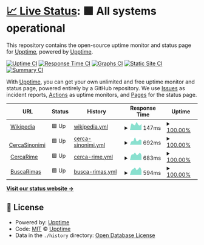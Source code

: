 # [📈 Live Status](https://upptime.github.io/upptime): <!--live status--> **🟩 All systems operational**

This repository contains the open-source uptime monitor and status page for [Upptime](https://upptime.js.org), powered by [Upptime](https://github.com/upptime/upptime).

[![Uptime CI](https://github.com/metalgigio/upptime/workflows/Uptime%20CI/badge.svg)](https://github.com/metalgigio/upptime/actions?query=workflow%3A%22Uptime+CI%22)
[![Response Time CI](https://github.com/metalgigio/upptime/workflows/Response%20Time%20CI/badge.svg)](https://github.com/metalgigio/upptime/actions?query=workflow%3A%22Response+Time+CI%22)
[![Graphs CI](https://github.com/metalgigio/upptime/workflows/Graphs%20CI/badge.svg)](https://github.com/metalgigio/upptime/actions?query=workflow%3A%22Graphs+CI%22)
[![Static Site CI](https://github.com/metalgigio/upptime/workflows/Static%20Site%20CI/badge.svg)](https://github.com/metalgigio/upptime/actions?query=workflow%3A%22Static+Site+CI%22)
[![Summary CI](https://github.com/metalgigio/upptime/workflows/Summary%20CI/badge.svg)](https://github.com/metalgigio/upptime/actions?query=workflow%3A%22Summary+CI%22)

With [Upptime](https://upptime.js.org), you can get your own unlimited and free uptime monitor and status page, powered entirely by a GitHub repository. We use [Issues](https://github.com/upptime/upptime/issues) as incident reports, [Actions](https://github.com/metalgigio/upptime/actions) as uptime monitors, and [Pages](https://upptime.github.io/upptime) for the status page.

<!--start: status pages-->
<!-- This summary is generated by Upptime (https://github.com/upptime/upptime) -->
<!-- Do not edit this manually, your changes will be overwritten -->
<!-- prettier-ignore -->
| URL | Status | History | Response Time | Uptime |
| --- | ------ | ------- | ------------- | ------ |
| <img alt="" src="https://favicons.githubusercontent.com/en.wikipedia.org" height="13"> [Wikipedia](https://en.wikipedia.org) | 🟩 Up | [wikipedia.yml](https://github.com/metalgigio/upptime/commits/HEAD/history/wikipedia.yml) | <details><summary><img alt="Response time graph" src="./graphs/wikipedia/response-time-week.png" height="20"> 147ms</summary><br><a href="https://metalgigio.github.io/upptime/history/wikipedia"><img alt="Response time 195" src="https://img.shields.io/endpoint?url=https%3A%2F%2Fraw.githubusercontent.com%2Fmetalgigio%2Fupptime%2FHEAD%2Fapi%2Fwikipedia%2Fresponse-time.json"></a><br><a href="https://metalgigio.github.io/upptime/history/wikipedia"><img alt="24-hour response time 153" src="https://img.shields.io/endpoint?url=https%3A%2F%2Fraw.githubusercontent.com%2Fmetalgigio%2Fupptime%2FHEAD%2Fapi%2Fwikipedia%2Fresponse-time-day.json"></a><br><a href="https://metalgigio.github.io/upptime/history/wikipedia"><img alt="7-day response time 147" src="https://img.shields.io/endpoint?url=https%3A%2F%2Fraw.githubusercontent.com%2Fmetalgigio%2Fupptime%2FHEAD%2Fapi%2Fwikipedia%2Fresponse-time-week.json"></a><br><a href="https://metalgigio.github.io/upptime/history/wikipedia"><img alt="30-day response time 233" src="https://img.shields.io/endpoint?url=https%3A%2F%2Fraw.githubusercontent.com%2Fmetalgigio%2Fupptime%2FHEAD%2Fapi%2Fwikipedia%2Fresponse-time-month.json"></a><br><a href="https://metalgigio.github.io/upptime/history/wikipedia"><img alt="1-year response time 195" src="https://img.shields.io/endpoint?url=https%3A%2F%2Fraw.githubusercontent.com%2Fmetalgigio%2Fupptime%2FHEAD%2Fapi%2Fwikipedia%2Fresponse-time-year.json"></a></details> | <details><summary><a href="https://metalgigio.github.io/upptime/history/wikipedia">100.00%</a></summary><a href="https://metalgigio.github.io/upptime/history/wikipedia"><img alt="All-time uptime 100.00%" src="https://img.shields.io/endpoint?url=https%3A%2F%2Fraw.githubusercontent.com%2Fmetalgigio%2Fupptime%2FHEAD%2Fapi%2Fwikipedia%2Fuptime.json"></a><br><a href="https://metalgigio.github.io/upptime/history/wikipedia"><img alt="24-hour uptime 100.00%" src="https://img.shields.io/endpoint?url=https%3A%2F%2Fraw.githubusercontent.com%2Fmetalgigio%2Fupptime%2FHEAD%2Fapi%2Fwikipedia%2Fuptime-day.json"></a><br><a href="https://metalgigio.github.io/upptime/history/wikipedia"><img alt="7-day uptime 100.00%" src="https://img.shields.io/endpoint?url=https%3A%2F%2Fraw.githubusercontent.com%2Fmetalgigio%2Fupptime%2FHEAD%2Fapi%2Fwikipedia%2Fuptime-week.json"></a><br><a href="https://metalgigio.github.io/upptime/history/wikipedia"><img alt="30-day uptime 100.00%" src="https://img.shields.io/endpoint?url=https%3A%2F%2Fraw.githubusercontent.com%2Fmetalgigio%2Fupptime%2FHEAD%2Fapi%2Fwikipedia%2Fuptime-month.json"></a><br><a href="https://metalgigio.github.io/upptime/history/wikipedia"><img alt="1-year uptime 100.00%" src="https://img.shields.io/endpoint?url=https%3A%2F%2Fraw.githubusercontent.com%2Fmetalgigio%2Fupptime%2FHEAD%2Fapi%2Fwikipedia%2Fuptime-year.json"></a></details>
| <img alt="" src="https://favicons.githubusercontent.com/www.cercasinonimi.it" height="13"> [CercaSinonimi](https://www.cercasinonimi.it) | 🟩 Up | [cerca-sinonimi.yml](https://github.com/metalgigio/upptime/commits/HEAD/history/cerca-sinonimi.yml) | <details><summary><img alt="Response time graph" src="./graphs/cerca-sinonimi/response-time-week.png" height="20"> 692ms</summary><br><a href="https://metalgigio.github.io/upptime/history/cerca-sinonimi"><img alt="Response time 684" src="https://img.shields.io/endpoint?url=https%3A%2F%2Fraw.githubusercontent.com%2Fmetalgigio%2Fupptime%2FHEAD%2Fapi%2Fcerca-sinonimi%2Fresponse-time.json"></a><br><a href="https://metalgigio.github.io/upptime/history/cerca-sinonimi"><img alt="24-hour response time 656" src="https://img.shields.io/endpoint?url=https%3A%2F%2Fraw.githubusercontent.com%2Fmetalgigio%2Fupptime%2FHEAD%2Fapi%2Fcerca-sinonimi%2Fresponse-time-day.json"></a><br><a href="https://metalgigio.github.io/upptime/history/cerca-sinonimi"><img alt="7-day response time 692" src="https://img.shields.io/endpoint?url=https%3A%2F%2Fraw.githubusercontent.com%2Fmetalgigio%2Fupptime%2FHEAD%2Fapi%2Fcerca-sinonimi%2Fresponse-time-week.json"></a><br><a href="https://metalgigio.github.io/upptime/history/cerca-sinonimi"><img alt="30-day response time 711" src="https://img.shields.io/endpoint?url=https%3A%2F%2Fraw.githubusercontent.com%2Fmetalgigio%2Fupptime%2FHEAD%2Fapi%2Fcerca-sinonimi%2Fresponse-time-month.json"></a><br><a href="https://metalgigio.github.io/upptime/history/cerca-sinonimi"><img alt="1-year response time 684" src="https://img.shields.io/endpoint?url=https%3A%2F%2Fraw.githubusercontent.com%2Fmetalgigio%2Fupptime%2FHEAD%2Fapi%2Fcerca-sinonimi%2Fresponse-time-year.json"></a></details> | <details><summary><a href="https://metalgigio.github.io/upptime/history/cerca-sinonimi">100.00%</a></summary><a href="https://metalgigio.github.io/upptime/history/cerca-sinonimi"><img alt="All-time uptime 99.97%" src="https://img.shields.io/endpoint?url=https%3A%2F%2Fraw.githubusercontent.com%2Fmetalgigio%2Fupptime%2FHEAD%2Fapi%2Fcerca-sinonimi%2Fuptime.json"></a><br><a href="https://metalgigio.github.io/upptime/history/cerca-sinonimi"><img alt="24-hour uptime 100.00%" src="https://img.shields.io/endpoint?url=https%3A%2F%2Fraw.githubusercontent.com%2Fmetalgigio%2Fupptime%2FHEAD%2Fapi%2Fcerca-sinonimi%2Fuptime-day.json"></a><br><a href="https://metalgigio.github.io/upptime/history/cerca-sinonimi"><img alt="7-day uptime 100.00%" src="https://img.shields.io/endpoint?url=https%3A%2F%2Fraw.githubusercontent.com%2Fmetalgigio%2Fupptime%2FHEAD%2Fapi%2Fcerca-sinonimi%2Fuptime-week.json"></a><br><a href="https://metalgigio.github.io/upptime/history/cerca-sinonimi"><img alt="30-day uptime 100.00%" src="https://img.shields.io/endpoint?url=https%3A%2F%2Fraw.githubusercontent.com%2Fmetalgigio%2Fupptime%2FHEAD%2Fapi%2Fcerca-sinonimi%2Fuptime-month.json"></a><br><a href="https://metalgigio.github.io/upptime/history/cerca-sinonimi"><img alt="1-year uptime 99.97%" src="https://img.shields.io/endpoint?url=https%3A%2F%2Fraw.githubusercontent.com%2Fmetalgigio%2Fupptime%2FHEAD%2Fapi%2Fcerca-sinonimi%2Fuptime-year.json"></a></details>
| <img alt="" src="https://favicons.githubusercontent.com/www.cercarime.it" height="13"> [CercaRime](https://www.cercarime.it) | 🟩 Up | [cerca-rime.yml](https://github.com/metalgigio/upptime/commits/HEAD/history/cerca-rime.yml) | <details><summary><img alt="Response time graph" src="./graphs/cerca-rime/response-time-week.png" height="20"> 683ms</summary><br><a href="https://metalgigio.github.io/upptime/history/cerca-rime"><img alt="Response time 764" src="https://img.shields.io/endpoint?url=https%3A%2F%2Fraw.githubusercontent.com%2Fmetalgigio%2Fupptime%2FHEAD%2Fapi%2Fcerca-rime%2Fresponse-time.json"></a><br><a href="https://metalgigio.github.io/upptime/history/cerca-rime"><img alt="24-hour response time 569" src="https://img.shields.io/endpoint?url=https%3A%2F%2Fraw.githubusercontent.com%2Fmetalgigio%2Fupptime%2FHEAD%2Fapi%2Fcerca-rime%2Fresponse-time-day.json"></a><br><a href="https://metalgigio.github.io/upptime/history/cerca-rime"><img alt="7-day response time 683" src="https://img.shields.io/endpoint?url=https%3A%2F%2Fraw.githubusercontent.com%2Fmetalgigio%2Fupptime%2FHEAD%2Fapi%2Fcerca-rime%2Fresponse-time-week.json"></a><br><a href="https://metalgigio.github.io/upptime/history/cerca-rime"><img alt="30-day response time 707" src="https://img.shields.io/endpoint?url=https%3A%2F%2Fraw.githubusercontent.com%2Fmetalgigio%2Fupptime%2FHEAD%2Fapi%2Fcerca-rime%2Fresponse-time-month.json"></a><br><a href="https://metalgigio.github.io/upptime/history/cerca-rime"><img alt="1-year response time 764" src="https://img.shields.io/endpoint?url=https%3A%2F%2Fraw.githubusercontent.com%2Fmetalgigio%2Fupptime%2FHEAD%2Fapi%2Fcerca-rime%2Fresponse-time-year.json"></a></details> | <details><summary><a href="https://metalgigio.github.io/upptime/history/cerca-rime">100.00%</a></summary><a href="https://metalgigio.github.io/upptime/history/cerca-rime"><img alt="All-time uptime 99.99%" src="https://img.shields.io/endpoint?url=https%3A%2F%2Fraw.githubusercontent.com%2Fmetalgigio%2Fupptime%2FHEAD%2Fapi%2Fcerca-rime%2Fuptime.json"></a><br><a href="https://metalgigio.github.io/upptime/history/cerca-rime"><img alt="24-hour uptime 100.00%" src="https://img.shields.io/endpoint?url=https%3A%2F%2Fraw.githubusercontent.com%2Fmetalgigio%2Fupptime%2FHEAD%2Fapi%2Fcerca-rime%2Fuptime-day.json"></a><br><a href="https://metalgigio.github.io/upptime/history/cerca-rime"><img alt="7-day uptime 100.00%" src="https://img.shields.io/endpoint?url=https%3A%2F%2Fraw.githubusercontent.com%2Fmetalgigio%2Fupptime%2FHEAD%2Fapi%2Fcerca-rime%2Fuptime-week.json"></a><br><a href="https://metalgigio.github.io/upptime/history/cerca-rime"><img alt="30-day uptime 100.00%" src="https://img.shields.io/endpoint?url=https%3A%2F%2Fraw.githubusercontent.com%2Fmetalgigio%2Fupptime%2FHEAD%2Fapi%2Fcerca-rime%2Fuptime-month.json"></a><br><a href="https://metalgigio.github.io/upptime/history/cerca-rime"><img alt="1-year uptime 99.99%" src="https://img.shields.io/endpoint?url=https%3A%2F%2Fraw.githubusercontent.com%2Fmetalgigio%2Fupptime%2FHEAD%2Fapi%2Fcerca-rime%2Fuptime-year.json"></a></details>
| <img alt="" src="https://favicons.githubusercontent.com/www.buscarimas.com" height="13"> [BuscaRimas](https://www.buscarimas.com) | 🟩 Up | [busca-rimas.yml](https://github.com/metalgigio/upptime/commits/HEAD/history/busca-rimas.yml) | <details><summary><img alt="Response time graph" src="./graphs/busca-rimas/response-time-week.png" height="20"> 594ms</summary><br><a href="https://metalgigio.github.io/upptime/history/busca-rimas"><img alt="Response time 612" src="https://img.shields.io/endpoint?url=https%3A%2F%2Fraw.githubusercontent.com%2Fmetalgigio%2Fupptime%2FHEAD%2Fapi%2Fbusca-rimas%2Fresponse-time.json"></a><br><a href="https://metalgigio.github.io/upptime/history/busca-rimas"><img alt="24-hour response time 458" src="https://img.shields.io/endpoint?url=https%3A%2F%2Fraw.githubusercontent.com%2Fmetalgigio%2Fupptime%2FHEAD%2Fapi%2Fbusca-rimas%2Fresponse-time-day.json"></a><br><a href="https://metalgigio.github.io/upptime/history/busca-rimas"><img alt="7-day response time 594" src="https://img.shields.io/endpoint?url=https%3A%2F%2Fraw.githubusercontent.com%2Fmetalgigio%2Fupptime%2FHEAD%2Fapi%2Fbusca-rimas%2Fresponse-time-week.json"></a><br><a href="https://metalgigio.github.io/upptime/history/busca-rimas"><img alt="30-day response time 579" src="https://img.shields.io/endpoint?url=https%3A%2F%2Fraw.githubusercontent.com%2Fmetalgigio%2Fupptime%2FHEAD%2Fapi%2Fbusca-rimas%2Fresponse-time-month.json"></a><br><a href="https://metalgigio.github.io/upptime/history/busca-rimas"><img alt="1-year response time 612" src="https://img.shields.io/endpoint?url=https%3A%2F%2Fraw.githubusercontent.com%2Fmetalgigio%2Fupptime%2FHEAD%2Fapi%2Fbusca-rimas%2Fresponse-time-year.json"></a></details> | <details><summary><a href="https://metalgigio.github.io/upptime/history/busca-rimas">100.00%</a></summary><a href="https://metalgigio.github.io/upptime/history/busca-rimas"><img alt="All-time uptime 100.00%" src="https://img.shields.io/endpoint?url=https%3A%2F%2Fraw.githubusercontent.com%2Fmetalgigio%2Fupptime%2FHEAD%2Fapi%2Fbusca-rimas%2Fuptime.json"></a><br><a href="https://metalgigio.github.io/upptime/history/busca-rimas"><img alt="24-hour uptime 100.00%" src="https://img.shields.io/endpoint?url=https%3A%2F%2Fraw.githubusercontent.com%2Fmetalgigio%2Fupptime%2FHEAD%2Fapi%2Fbusca-rimas%2Fuptime-day.json"></a><br><a href="https://metalgigio.github.io/upptime/history/busca-rimas"><img alt="7-day uptime 100.00%" src="https://img.shields.io/endpoint?url=https%3A%2F%2Fraw.githubusercontent.com%2Fmetalgigio%2Fupptime%2FHEAD%2Fapi%2Fbusca-rimas%2Fuptime-week.json"></a><br><a href="https://metalgigio.github.io/upptime/history/busca-rimas"><img alt="30-day uptime 100.00%" src="https://img.shields.io/endpoint?url=https%3A%2F%2Fraw.githubusercontent.com%2Fmetalgigio%2Fupptime%2FHEAD%2Fapi%2Fbusca-rimas%2Fuptime-month.json"></a><br><a href="https://metalgigio.github.io/upptime/history/busca-rimas"><img alt="1-year uptime 100.00%" src="https://img.shields.io/endpoint?url=https%3A%2F%2Fraw.githubusercontent.com%2Fmetalgigio%2Fupptime%2FHEAD%2Fapi%2Fbusca-rimas%2Fuptime-year.json"></a></details>

<!--end: status pages-->

[**Visit our status website →**](https://upptime.github.io/upptime)

## 📄 License

- Powered by: [Upptime](https://github.com/upptime/upptime)
- Code: [MIT](./LICENSE) © [Upptime](https://upptime.js.org)
- Data in the `./history` directory: [Open Database License](https://opendatacommons.org/licenses/odbl/1-0/)
